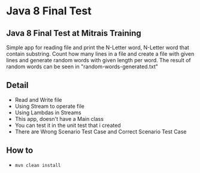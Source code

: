 # Java 8 Final Test

## Java 8 Final Test at Mitrais Training

<p text-align="justify">Simple app for reading file and print the N-Letter word, N-Letter word that contain substring.
Count how many lines in a file and create a file with given lines and generate random words with given length per word.
The result of random words can be seen in "random-words-generated.txt"</p>
 
## Detail
* Read and Write file
* Using Stream to operate file
* Using Lambdas in Streams
* This app, doesn't have a Main class
* You can test it in the unit test that i created
* There are Wrong Scenario Test Case and Correct Scenario Test Case

## How to
* `mvn clean install`